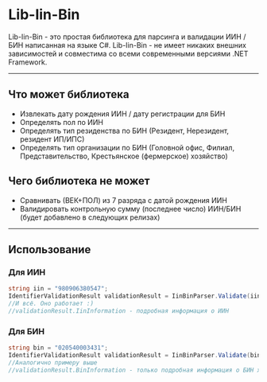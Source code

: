 # Lib-Iin-Bin

Lib-Iin-Bin - это простая библиотека для парсинга и валидации ИИН / БИН написанная на языке C#. Lib-Iin-Bin - не имеет никаких внешних зависимостей и совместима со всеми современными версиями .NET Framework.

 ---
 
## Что может библиотека
- Извлекать дату рождения ИИН / дату регистрации для БИН
- Определять пол по ИИН
- Определять тип резиденства по БИН (Резидент, Нерезидент, резидент ИП/ИПС)
- Определять тип организации по БИН (Головной офис, Филиал, Представительство,  Крестьянское (фермерское) хозяйство) 

## Чего библиотека не может 
- Сравнивать (ВЕК+ПОЛ) из 7 разряда с датой рождения ИИН
- Валидировать контрольную сумму (последнее число) ИИН/БИН (будет добавлено в следующих релизах)

---

## Использование
### Для ИИН
```csharp
string iin = "980906380547";
IdentifierValidationResult validationResult = IinBinParser.Validate(iin); 
//И всё. Оно работает :)
//validationResult.IinInformation - подробная информация о ИИН
```
### Для БИН
```csharp
string bin = "020540003431";
IdentifierValidationResult validationResult = IinBinParser.Validate(bin);
//Аналогично примеру выше
//validationResult.BinInformation - только подробная информация о БИН хранится в другом объекте
```
